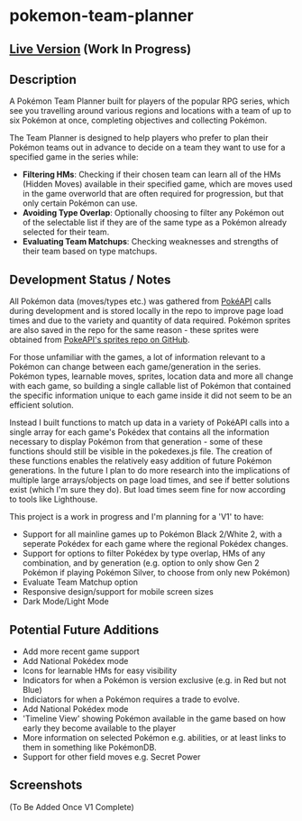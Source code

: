 # pokemon-team-planner

## [Live Version](https://lewisgormanneale.github.io/pokemon-team-planner/) (Work In Progress)

## Description

A Pokémon Team Planner built for players of the popular RPG series, which see you travelling around various regions and locations with a team of up to six Pokémon at once, completing objectives and collecting Pokémon. 

The Team Planner is designed to help players who prefer to plan their Pokémon teams out in advance to decide on a team they want to use for a specified game in the series while:
- **Filtering HMs**: Checking if their chosen team can learn all of the HMs (Hidden Moves) available in their specified game, which are moves used in the game overworld that are often required for progression, but that only certain Pokémon can use.
- **Avoiding Type Overlap**: Optionally choosing to filter any Pokémon out of the selectable list if they are of the same type as a Pokémon already selected for their team.
- **Evaluating Team Matchups**: Checking weaknesses and strengths of their team based on type matchups.

## Development Status / Notes

All Pokémon data (moves/types etc.) was gathered from [PokéAPI](https://pokeapi.co/) calls during development and is stored locally in the repo to improve page load times and due to the variety and quantity of data required. Pokémon sprites are also saved in the repo for the same reason - these sprites were obtained from [PokeAPI's sprites repo on GitHub](https://github.com/PokeAPI/sprites).

For those unfamiliar with the games, a lot of information relevant to a Pokémon can change between each game/generation in the series. Pokémon types, learnable moves, sprites, location data and more all change with each game, so building a single callable list of Pokémon that contained the specific information unique to each game inside it did not seem to be an efficient solution.

Instead I built functions to match up data in a variety of PokéAPI calls into a single array for each game's Pokédex that contains all the information necessary to display Pokémon from that generation - some of these functions should still be visible in the pokedexes.js file. The creation of these functions enables the relatively easy addition of future Pokémon generations. In the future I plan to do more research into the implications of multiple large arrays/objects on page load times, and see if better solutions exist (which I'm sure they do). But load times seem fine for now according to tools like Lighthouse.

This project is a work in progress and I'm planning for a 'V1' to have:
- Support for all mainline games up to Pokémon Black 2/White 2, with a seperate Pokédex for each game where the regional Pokédex changes. 
- Support for options to filter Pokédex by type overlap, HMs of any combination, and by generation (e.g. option to only show Gen 2 Pokémon if playing Pokémon Silver, to choose from only new Pokémon)
- Evaluate Team Matchup option
- Responsive design/support for mobile screen sizes
- Dark Mode/Light Mode

## Potential Future Additions

- Add more recent game support
- Add National Pokédex mode
- Icons for learnable HMs for easy visibility
- Indicators for when a Pokémon is version exclusive (e.g. in Red but not Blue)
- Indiciators for when a Pokémon requires a trade to evolve.
- Add National Pokédex mode
- 'Timeline View' showing Pokémon available in the game based on how early they become available to the player
- More information on selected Pokémon e.g. abilities, or at least links to them in something like PokémonDB.
- Support for other field moves e.g. Secret Power

## Screenshots

(To Be Added Once V1 Complete)
